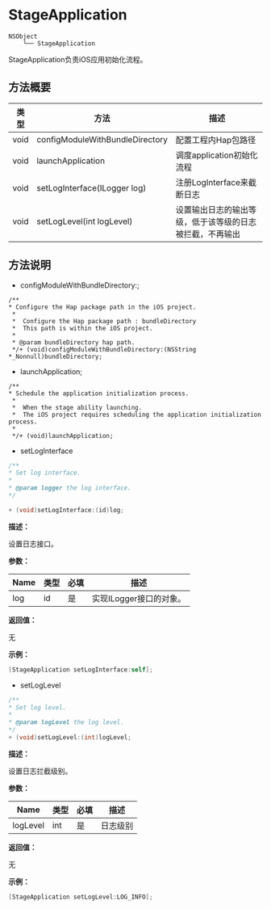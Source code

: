 # StageApplication

```
NSObject
    └── StageApplication
```

StageApplication负责iOS应用初始化流程。

## 方法概要

| 类型         | 方法                 | 描述   |
| ------------ | -------------------- | ------ |
| void | configModuleWithBundleDirectory | 配置工程内Hap包路径 |
| void | launchApplication | 调度application初始化流程 |
| void | setLogInterface(ILogger log) | 注册LogInterface来截断日志 |
| void | setLogLevel(int logLevel) | 设置输出日志的输出等级，低于该等级的日志被拦截，不再输出 |

## 方法说明


+ configModuleWithBundleDirectory:;

```
/**
* Configure the Hap package path in the iOS project.
 *
 *  Configure the Hap package path : bundleDirectory
 *  This path is within the iOS project.
 *
 * @param bundleDirectory hap path.
 */+ (void)configModuleWithBundleDirectory:(NSString *_Nonnull)bundleDirectory;
```

+ launchApplication;

```
/**
* Schedule the application initialization process.
 *
 *  When the stage ability launching.
 *  The iOS project requires scheduling the application initialization process.
 *
 */+ (void)launchApplication;
```

- setLogInterface

```objective-c
/**
* Set log interface.
*
* @param logger the log interface.
*/

+ (void)setLogInterface:(id)log;
```

**描述：**

设置日志接口。

**参数：** 

| Name | 类型 | 必填 | 描述                    |
| ---- | ---- | ---- | ----------------------- |
| log  | id   | 是   | 实现ILogger接口的对象。 |

**返回值：** 

无

**示例：** 

```objective-c
[StageApplication setLogInterface:self];
```

- setLogLevel

```objective-c
/**
* Set log level.
*
* @param logLevel the log level.
*/
+ (void)setLogLevel:(int)logLevel;
```

**描述：**

设置日志拦截级别。

**参数：** 

| Name     | 类型 | 必填 | 描述     |
| -------- | ---- | ---- | -------- |
| logLevel | int  | 是   | 日志级别 |

**返回值：** 

无

**示例：** 

```objective-c
[StageApplication setLogLevel:LOG_INFO];
```

